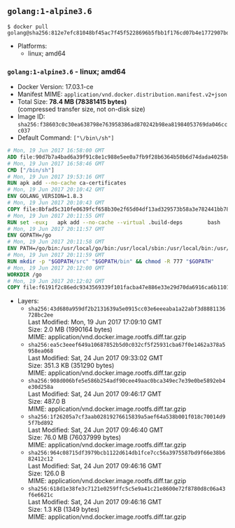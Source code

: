 ## `golang:1-alpine3.6`

```console
$ docker pull golang@sha256:812e7efc81048bf45ac7f45f5228696b5fbb1f176cd07b4e1772907bda6beff9
```

-	Platforms:
	-	linux; amd64

### `golang:1-alpine3.6` - linux; amd64

-	Docker Version: 17.03.1-ce
-	Manifest MIME: `application/vnd.docker.distribution.manifest.v2+json`
-	Total Size: **78.4 MB (78381415 bytes)**  
	(compressed transfer size, not on-disk size)
-	Image ID: `sha256:f38603c0c30ea638798e763958386ad870242b98ea81984053769da046ccc037`
-	Default Command: `["\/bin\/sh"]`

```dockerfile
# Mon, 19 Jun 2017 16:58:00 GMT
ADD file:90d7b7a4bad6a39f91c8e1c988e5ee0a7fb9f28b6364b50b6d74dada40258cca in / 
# Mon, 19 Jun 2017 16:58:46 GMT
CMD ["/bin/sh"]
# Mon, 19 Jun 2017 19:53:16 GMT
RUN apk add --no-cache ca-certificates
# Mon, 19 Jun 2017 20:10:42 GMT
ENV GOLANG_VERSION=1.8.3
# Mon, 19 Jun 2017 20:10:43 GMT
COPY file:8bfad5c310fe0639fcf658b30e2f65d04df13ad329573b58a3e782441bb7839c in /go-alpine-patches/ 
# Mon, 19 Jun 2017 20:11:55 GMT
RUN set -eux; 	apk add --no-cache --virtual .build-deps 		bash 		gcc 		musl-dev 		openssl 		go 	; 	export 		GOROOT_BOOTSTRAP="$(go env GOROOT)" 		GOOS="$(go env GOOS)" 		GOARCH="$(go env GOARCH)" 		GO386="$(go env GO386)" 		GOARM="$(go env GOARM)" 		GOHOSTOS="$(go env GOHOSTOS)" 		GOHOSTARCH="$(go env GOHOSTARCH)" 	; 		wget -O go.tgz "https://golang.org/dl/go$GOLANG_VERSION.src.tar.gz"; 	echo '5f5dea2447e7dcfdc50fa6b94c512e58bfba5673c039259fd843f68829d99fa6 *go.tgz' | sha256sum -c -; 	tar -C /usr/local -xzf go.tgz; 	rm go.tgz; 		cd /usr/local/go/src; 	for p in /go-alpine-patches/*.patch; do 		[ -f "$p" ] || continue; 		patch -p2 -i "$p"; 	done; 	./make.bash; 		rm -rf /go-alpine-patches; 	apk del .build-deps; 		export PATH="/usr/local/go/bin:$PATH"; 	go version
# Mon, 19 Jun 2017 20:11:57 GMT
ENV GOPATH=/go
# Mon, 19 Jun 2017 20:11:58 GMT
ENV PATH=/go/bin:/usr/local/go/bin:/usr/local/sbin:/usr/local/bin:/usr/sbin:/usr/bin:/sbin:/bin
# Mon, 19 Jun 2017 20:11:59 GMT
RUN mkdir -p "$GOPATH/src" "$GOPATH/bin" && chmod -R 777 "$GOPATH"
# Mon, 19 Jun 2017 20:12:00 GMT
WORKDIR /go
# Mon, 19 Jun 2017 20:12:02 GMT
COPY file:f6191f2c86edc9343569339f101facba47e886e33e29d70da6916ca6b1101a53 in /usr/local/bin/ 
```

-	Layers:
	-	`sha256:43d680a959df2b2131639a5e0915cc03e6eeeaba1a22abf3d8881136728bc2ee`  
		Last Modified: Mon, 19 Jun 2017 17:09:10 GMT  
		Size: 2.0 MB (1990164 bytes)  
		MIME: application/vnd.docker.image.rootfs.diff.tar.gzip
	-	`sha256:ea5c3eeef649a10687852b5d0c032cf5f25931cba67f0e1462a378a5958ea068`  
		Last Modified: Sat, 24 Jun 2017 09:33:02 GMT  
		Size: 351.3 KB (351290 bytes)  
		MIME: application/vnd.docker.image.rootfs.diff.tar.gzip
	-	`sha256:908d006bfe5e586b254adf90cee49aac0bca349ec7e39e0be5892eb4e30d258a`  
		Last Modified: Sat, 24 Jun 2017 09:46:17 GMT  
		Size: 487.0 B  
		MIME: application/vnd.docker.image.rootfs.diff.tar.gzip
	-	`sha256:1f26205a7cf3aab02819276615839a5aef64a538b001f018c70014d95f7bd892`  
		Last Modified: Sat, 24 Jun 2017 09:46:40 GMT  
		Size: 76.0 MB (76037999 bytes)  
		MIME: application/vnd.docker.image.rootfs.diff.tar.gzip
	-	`sha256:964c08715df3979bcb1122d614db1fce7cc56a3975587bd9f66e38b682412c12`  
		Last Modified: Sat, 24 Jun 2017 09:46:16 GMT  
		Size: 126.0 B  
		MIME: application/vnd.docker.image.rootfs.diff.tar.gzip
	-	`sha256:618d1e38fe3c7121e0259ffc5c5e9a41c21e8600e72f8780d8c06a43f6e6621c`  
		Last Modified: Sat, 24 Jun 2017 09:46:16 GMT  
		Size: 1.3 KB (1349 bytes)  
		MIME: application/vnd.docker.image.rootfs.diff.tar.gzip
